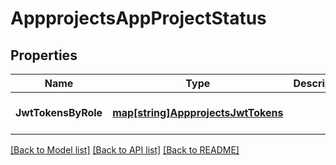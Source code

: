 # AppprojectsAppProjectStatus

## Properties
Name | Type | Description | Notes
------------ | ------------- | ------------- | -------------
**JwtTokensByRole** | [**map[string]AppprojectsJwtTokens**](appprojectsJWTTokens.md) |  | [optional] [default to null]

[[Back to Model list]](../README.md#documentation-for-models) [[Back to API list]](../README.md#documentation-for-api-endpoints) [[Back to README]](../README.md)

